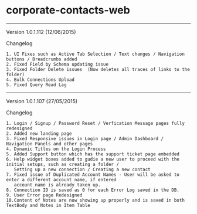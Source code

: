 # corporate-contacts-web

--------------------------------------------------------------------------------------------------
Version 1.0.1.112  (12/06/2015)

Changelog

    1. UI Fixes such as Active Tab Selection / Text changes / Navigation buttons / Breadcrumbs added
    2. Fixed Field by Schema updating issue
    3. Fixed Folder Delete issues  (Now deletes all traces of links to the folder)
    4. Bulk Connections Upload
    5. Fixed Query Read Lag
--------------------------------------------------------------------------------------------------
Version 1.0.1.107  (27/05/2015)

Changelog

    1. Login / Signup / Password Reset / Verfication Message pages fully redesigned
    2. Added new landing page
    3. Fixed Responsive issues in Login page / Admin Dashboard / Navigation Panels and other pages
    4. Dynamic Titles on the Login Process
    5. Added Support button which has the support ticket page embedded
    6. Help widget boxes added to gudie a new user to proceed with the initial setups, such as creating a folder / 
       Setting up a new connection / Creating a new contact
    7. Fixed issue of Duplicated Account Names - User will be asked to enter a different account name, if entered
       account name is already taken up.
    8. Connection ID is saved as 0 for each Error Log saved in the DB.
    9. User Error page Redesigned
    10.Content of Notes are now showing up properly and is saved in both TextBody and Notes in Item Table

